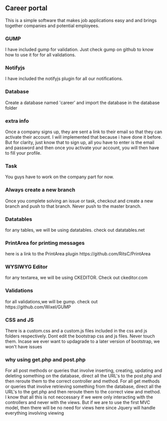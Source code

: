 <h2>Career portal</h2>

This is a simple software that makes job applications easy and and brings together companies and potential employees.

<h3>GUMP</h3>
I have included gump for validation. Just check gump on github to know how to use it for for all validations.

<h3>Notifyjs</h3>
I have included the notifyjs plugin for all our notifications.

<h3>Database</h3>

Create a database named 'career' and import the database in the database folder

<h3>extra info</h3>

Once a company signs up, they are sent a link to their email so that they can activate their account. I will implemented that because i have done it before. But for clarity, just know that to sign up, all you have to enter is the email and password and then once you activate your account, you will then have to fill your profile.

<h3>Task</h3>
You guys have to work on the company part for now.
  
<h3>Always create a new branch</h3>
Once you complete solving an issue or task, checkout and create a new branch and push to that branch. Never push to the master branch.

<h3>Datatables</h3>
for any tables, we will be using datatables. check out datatables.net

<h3>PrintArea for printing messages</h3>
here is a link to the PrintArea plugin https://github.com/RitsC/PrintArea
<h3>WYSIWYG Editor</h3>
for any textarea, we will be using CKEDITOR. Check out ckeditor.com

<h3>Validations</h3>
for all validations,we will be gump. check out https://github.com/Wixel/GUMP

<h3>CSS and JS</h3>
There is a custom.css and a custom.js files included in the css and js folders respectively. Dont edit the bootstrap css and js files. Never touch them. Incase we ever want to updagrade to a later version of bootstrap, we won't have issues

<h3>why using get.php and post.php</h3>
For all post methods or queries that involve inserting, creating, updating and deleting something on the database, direct all the URL's to the post.php and then reroute them to the correct controller and method. For all get methods or queries that involve retrieving something from the database, direct all the URL's to the get.php and then reroute them to the correct view and method. I know that all this is not neccessary if we were only interacting with the controllers and never with the views. But if we are to use the first MVC model, then there will be no need for views here since Jquery will handle everything involving viewing
